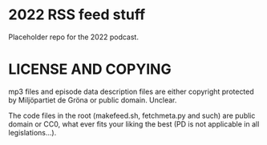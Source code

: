 # 2022 RSS feed stuff

Placeholder repo for the 2022 podcast.

# LICENSE AND COPYING

mp3 files and episode data description files are either copyright
protected by Miljöpartiet de Gröna or public domain. Unclear.

The code files in the root (makefeed.sh, fetchmeta.py and such) are
public domain or CC0, what ever fits your liking the best (PD is not
applicable in all legislations...).
